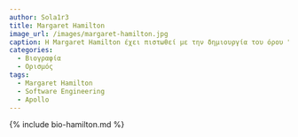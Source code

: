 ```yaml
---
author: Sola1r3
title: Margaret Hamilton
image_url: /images/margaret-hamilton.jpg
caption: Η Margaret Hamilton έχει πιστωθεί με την δημιουργία του όρου "Software Engineering". Έχει υπάρξει μέρος πολλών σημαντικών project κατασκευής λογισμικού και ηγήθηκε της δημιουργίας του λογισμικού πτήσης για την αποστολή του Apollo στο φεγγάρι. 
categories:
  - Βιογραφία 
  - Ορισμός
tags:
  - Margaret Hamilton 
  - Software Engineering
  - Apollo
---
```


{% include bio-hamilton.md %}
